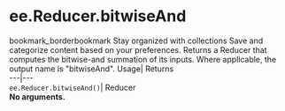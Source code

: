  
#  ee.Reducer.bitwiseAnd 
bookmark_borderbookmark Stay organized with collections  Save and categorize content based on your preferences.
Returns a Reducer that computes the bitwise-and summation of its inputs. Where applicable, the output name is "bitwiseAnd". 
Usage| Returns  
---|---  
`ee.Reducer.bitwiseAnd()`| Reducer  
**No arguments.**
